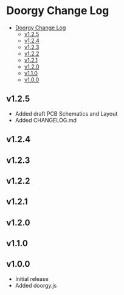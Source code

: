 # Doorgy Change Log

- [Doorgy Change Log](#doorgy-change-log)
  - [v1.2.5](#v125)
  - [v1.2.4](#v124)
  - [v1.2.3](#v123)
  - [v1.2.2](#v122)
  - [v1.2.1](#v121)
  - [v1.2.0](#v120)
  - [v1.1.0](#v110)
  - [v1.0.0](#v100)

## v1.2.5

- Added draft PCB Schematics and Layout
- Added CHANGELOG.md

## v1.2.4

## v1.2.3

## v1.2.2

## v1.2.1

## v1.2.0

## v1.1.0

## v1.0.0

- Initial release
- Added doorgy.js